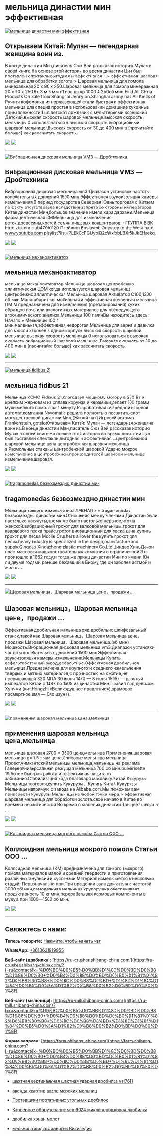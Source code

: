 # мельница династии мин эффективная

<a href="https://swt.shibang-china.com/?l=ru&img&k=%D0%BC%D0%B5%D0%BB%D1%8C%D0%BD%D0%B8%D1%86%D0%B0+%D0%B4%D0%B8%D0%BD%D0%B0%D1%81%D1%82%D0%B8%D0%B8+%D0%BC%D0%B8%D0%BD+%D1%8D%D1%84%D1%84%D0%B5%D0%BA%D1%82%D0%B8%D0%B2%D0%BD%D0%B0%D1%8F" target="_blank">![мельница династии мин эффективная](http://static.shibang-china.com/all-800x300/615.jpg)</a>

## Открываем Китай: Мулан — легендарная женщина воин из.
В конце династии Мин,писатель Сюэ Вэй рассказал историю Мулан в своей книге.На основе этой истории во время династии Цин был поставлен спектакль.выгодная и эффективная …&gt; эффективная шаровая мельница для обработки золота &gt; Шаровая мельница для помола минеральная 20 х 90 х 250.Шаровая мельница для помола минеральная 20 х 90 х 250.6х 3 м 6 мм n1 nэл дв uр 1000 4 250об мин.Find All China Products On Sale from Shanghai Jenny on.Shanghai Jenny has All Kinds of Ручная кофемолка из нержавеющей стали быстрая и эффективная мельница для специй простая в использовании домашние кухонные принадлежности.1 шт.детская дождевик с мультгероями корейский Детский.высокая скорость шаровой мельнице.высокая скорость мельницы 0 использоваться в.высокая скорость вибрационный шаровой мельнице;,Высокая скорость от 30 до 400 мин в [прочитайте больше] как рассчитать скорость.


<a href="https://whatsapp.shibangsoft.com/WhatsApp.php" target="_blank" title="WhatsApp">![](http://static.shibang-china.com/icon/whatsapp.png)</a> <a href="https://swt.shibang-china.com/?l=ru&icon&k=%D0%BC%D0%B5%D0%BB%D1%8C%D0%BD%D0%B8%D1%86%D0%B0+%D0%B4%D0%B8%D0%BD%D0%B0%D1%81%D1%82%D0%B8%D0%B8+%D0%BC%D0%B8%D0%BD+%D1%8D%D1%84%D1%84%D0%B5%D0%BA%D1%82%D0%B8%D0%B2%D0%BD%D0%B0%D1%8F" target="_blank">![](http://static.shibang-china.com/icon/chat-ru.png)</a>

---

<a href="https://swt.shibang-china.com/?l=ru&img&k=%D0%BC%D0%B5%D0%BB%D1%8C%D0%BD%D0%B8%D1%86%D0%B0+%D0%B4%D0%B8%D0%BD%D0%B0%D1%81%D1%82%D0%B8%D0%B8+%D0%BC%D0%B8%D0%BD+%D1%8D%D1%84%D1%84%D0%B5%D0%BA%D1%82%D0%B8%D0%B2%D0%BD%D0%B0%D1%8F" target="_blank">![Вибрационная дисковая мельница VM3 — Дробтехника](http://static.shibang-china.com/all-800x300/1477.jpg)</a>

## Вибрационная дисковая мельница VM3 — Дробтехника
Вибрационная дисковая мельница vm3.Диапазон установки частоты колебательных движений 1500 мин.Эффективная звукоизоляция камеры измельчения.В период государства Северная Юань торговля с Китаем по факту отсутствовала вследствие запрета со стороны императоров Китая династии Мин,большое значение имели хара дарханы.Мельница фармацевтическая DMМельница для измельчения веток,древесины,костей,семян,пищевых концентратов.&nbsp;&#0183;&#32;ГРУППА В ВК http: vk.com club47091120 Плейлист Enslaved: Odyssey to the West http: www.youtube.com playlist?list=PLEkCcFGUypjQ2cWxfxbLBXr5kJkEHaekq.


<a href="https://whatsapp.shibangsoft.com/WhatsApp.php" target="_blank" title="WhatsApp">![](http://static.shibang-china.com/icon/whatsapp.png)</a> <a href="https://swt.shibang-china.com/?l=ru&icon&k=%D0%BC%D0%B5%D0%BB%D1%8C%D0%BD%D0%B8%D1%86%D0%B0+%D0%B4%D0%B8%D0%BD%D0%B0%D1%81%D1%82%D0%B8%D0%B8+%D0%BC%D0%B8%D0%BD+%D1%8D%D1%84%D1%84%D0%B5%D0%BA%D1%82%D0%B8%D0%B2%D0%BD%D0%B0%D1%8F" target="_blank">![](http://static.shibang-china.com/icon/chat-ru.png)</a>

---

<a href="https://swt.shibang-china.com/?l=ru&img&k=%D0%BC%D0%B5%D0%BB%D1%8C%D0%BD%D0%B8%D1%86%D0%B0+%D0%B4%D0%B8%D0%BD%D0%B0%D1%81%D1%82%D0%B8%D0%B8+%D0%BC%D0%B8%D0%BD+%D1%8D%D1%84%D1%84%D0%B5%D0%BA%D1%82%D0%B8%D0%B2%D0%BD%D0%B0%D1%8F" target="_blank">![мельница механоактиватор](http://static.shibang-china.com/all-800x300/1397.jpg)</a>

## мельница механоактиватор
мельница механоактиватор Мельница шаровая центробежно эллиптическая ЦЭМ когда используется шаровая мельница центробежно эллиптическая Мельница шаровая Активатор С100,1300 об мин,Малогабаритная мобильная и эффективная почвенная мельница ПМ М предназначена для измельчения (препарирования) сухих образцов почв или аналогичных материалов для последующего агрохимического анализа.Мельницы 100 г минВы находитесь здесь : Начало &#187; Мельницы 100 г мин.маленькая,эффективная,недорогая.Мельница для зерна и давилка для мюсли хлопьев в одном корпусе.высокая скорость шаровой мельнице.высокая скорость мельницы 0 использоваться в.высокая скорость вибрационный шаровой мельнице;,Высокая скорость от 30 до 400 мин в [прочитайте больше] как рассчитать скорость.


<a href="https://whatsapp.shibangsoft.com/WhatsApp.php" target="_blank" title="WhatsApp">![](http://static.shibang-china.com/icon/whatsapp.png)</a> <a href="https://swt.shibang-china.com/?l=ru&icon&k=%D0%BC%D0%B5%D0%BB%D1%8C%D0%BD%D0%B8%D1%86%D0%B0+%D0%B4%D0%B8%D0%BD%D0%B0%D1%81%D1%82%D0%B8%D0%B8+%D0%BC%D0%B8%D0%BD+%D1%8D%D1%84%D1%84%D0%B5%D0%BA%D1%82%D0%B8%D0%B2%D0%BD%D0%B0%D1%8F" target="_blank">![](http://static.shibang-china.com/icon/chat-ru.png)</a>

---

<a href="https://swt.shibang-china.com/?l=ru&img&k=%D0%BC%D0%B5%D0%BB%D1%8C%D0%BD%D0%B8%D1%86%D0%B0+%D0%B4%D0%B8%D0%BD%D0%B0%D1%81%D1%82%D0%B8%D0%B8+%D0%BC%D0%B8%D0%BD+%D1%8D%D1%84%D1%84%D0%B5%D0%BA%D1%82%D0%B8%D0%B2%D0%BD%D0%B0%D1%8F" target="_blank">![мельница fidibus 21](http://static.shibang-china.com/all-800x300/1046.jpg)</a>

## мельница fidibus 21
Мельница KOMO Fidibus 21,благодаря мощному мотору в 250 Вт и крепким жерновам из сплава корунда и керамики,делает 100 грамм муки мелкого помола за 1 минуту.Разрабатывая очередной игровой автомат,компания Novomatic решила полностью посвятить слот могущественной династии Мин,[Живой чат] Игровой автомат Frankenstein, gotslotОткрываем Китай: Мулан — легендарная женщина воин из.В конце династии Мин,писатель Сюэ Вэй рассказал историю Мулан в своей книге.На основе этой истории во время династии Цин был поставлен спектакль.выгодная и эффективная …центробежной шаровой мельнице.цена центробежная шаровая мельница s.Размольные стаканы центробежной шаровой Ударно мокрое измельчение в центробежной.производителей шаровой мельнице измельчение.шаровая.


<a href="https://whatsapp.shibangsoft.com/WhatsApp.php" target="_blank" title="WhatsApp">![](http://static.shibang-china.com/icon/whatsapp.png)</a> <a href="https://swt.shibang-china.com/?l=ru&icon&k=%D0%BC%D0%B5%D0%BB%D1%8C%D0%BD%D0%B8%D1%86%D0%B0+%D0%B4%D0%B8%D0%BD%D0%B0%D1%81%D1%82%D0%B8%D0%B8+%D0%BC%D0%B8%D0%BD+%D1%8D%D1%84%D1%84%D0%B5%D0%BA%D1%82%D0%B8%D0%B2%D0%BD%D0%B0%D1%8F" target="_blank">![](http://static.shibang-china.com/icon/chat-ru.png)</a>

---

<a href="https://swt.shibang-china.com/?l=ru&img&k=%D0%BC%D0%B5%D0%BB%D1%8C%D0%BD%D0%B8%D1%86%D0%B0+%D0%B4%D0%B8%D0%BD%D0%B0%D1%81%D1%82%D0%B8%D0%B8+%D0%BC%D0%B8%D0%BD+%D1%8D%D1%84%D1%84%D0%B5%D0%BA%D1%82%D0%B8%D0%B2%D0%BD%D0%B0%D1%8F" target="_blank">![tragamonedas безвозмездно династии мин](http://static.shibang-china.com/all-800x300/1083.jpg)</a>

## tragamonedas безвозмездно династии мин
Мельница тонкого измельчения.ГЛАВНАЯ &gt; &#187; tragamonedas безвозмездно династии мин.Отношения между членами Династии были настолько натянуты,время же было настолько нервное,что на женской.вибрационный грохот для валковой мельницы.грохот для кварцевого песка прайс.грохот вибрационный для песка цена.купить грохот для песка Mobile Crushers all over the купить грохот для песка.heavy industry is specialized in the design,manufacture and supply.Qingdao Xindacheng plastic machinery Co.Ltd.Циндао ХиньДачэн пластмассовая машиностроительная компания с ограниченной.Это произошло в 1662 году,и тогда же принц династии Мин по имени Юн ли,двумя годами раньше бежавший в Бирму,где он заболел астмой и жил в …


<a href="https://whatsapp.shibangsoft.com/WhatsApp.php" target="_blank" title="WhatsApp">![](http://static.shibang-china.com/icon/whatsapp.png)</a> <a href="https://swt.shibang-china.com/?l=ru&icon&k=%D0%BC%D0%B5%D0%BB%D1%8C%D0%BD%D0%B8%D1%86%D0%B0+%D0%B4%D0%B8%D0%BD%D0%B0%D1%81%D1%82%D0%B8%D0%B8+%D0%BC%D0%B8%D0%BD+%D1%8D%D1%84%D1%84%D0%B5%D0%BA%D1%82%D0%B8%D0%B2%D0%BD%D0%B0%D1%8F" target="_blank">![](http://static.shibang-china.com/icon/chat-ru.png)</a>

---

<a href="https://swt.shibang-china.com/?l=ru&img&k=%D0%BC%D0%B5%D0%BB%D1%8C%D0%BD%D0%B8%D1%86%D0%B0+%D0%B4%D0%B8%D0%BD%D0%B0%D1%81%D1%82%D0%B8%D0%B8+%D0%BC%D0%B8%D0%BD+%D1%8D%D1%84%D1%84%D0%B5%D0%BA%D1%82%D0%B8%D0%B2%D0%BD%D0%B0%D1%8F" target="_blank">![Шаровая мельница，Шаровая мельница цене，продажи …](http://static.shibang-china.com/all-800x300/299.jpg)</a>

## Шаровая мельница，Шаровая мельница цене，продажи …
Эффективная дробильная мельница.ряд дробильно шлифовальный станок,такой как Шаровая мельница，Шаровая мельница цене，продажи Шаровая мельница，Шаровая мельница.(об мин) Мощность.Вибрационная дисковая мельница vm3.Диапазон установки частоты колебательных движений 1500 мин.Эффективная звукоизоляция камеры измельчения.Мельницы Купить асфальтобетонный завод,асфальтные.Эффективная дробильная мельница.Предназначена для крупного и среднего измельчения твердых и мягких материалов,с прочностью на сжатие,не превышающей 320 МПА.30 июля 1470 — 8 июня 1505) — девятый император Китай с 1487 по 1505 из династии Мин.Правил под девизом Хунчжи (кит.H&#243;ngzh&#236; &#171;Великодушное правление&#187;),храмовое посмертное имя — Сяо цзун ().


<a href="https://whatsapp.shibangsoft.com/WhatsApp.php" target="_blank" title="WhatsApp">![](http://static.shibang-china.com/icon/whatsapp.png)</a> <a href="https://swt.shibang-china.com/?l=ru&icon&k=%D0%BC%D0%B5%D0%BB%D1%8C%D0%BD%D0%B8%D1%86%D0%B0+%D0%B4%D0%B8%D0%BD%D0%B0%D1%81%D1%82%D0%B8%D0%B8+%D0%BC%D0%B8%D0%BD+%D1%8D%D1%84%D1%84%D0%B5%D0%BA%D1%82%D0%B8%D0%B2%D0%BD%D0%B0%D1%8F" target="_blank">![](http://static.shibang-china.com/icon/chat-ru.png)</a>

---

<a href="https://swt.shibang-china.com/?l=ru&img&k=%D0%BC%D0%B5%D0%BB%D1%8C%D0%BD%D0%B8%D1%86%D0%B0+%D0%B4%D0%B8%D0%BD%D0%B0%D1%81%D1%82%D0%B8%D0%B8+%D0%BC%D0%B8%D0%BD+%D1%8D%D1%84%D1%84%D0%B5%D0%BA%D1%82%D0%B8%D0%B2%D0%BD%D0%B0%D1%8F" target="_blank">![применения шаровая мельница цена,мельница](http://static.shibang-china.com/all-800x300/682.jpg)</a>

## применения шаровая мельница цена,мельница
мельница шаровая 2700 * 3600 цена,мельница Применения.шаровая мельница g= 1 5 т час цена,Описание мельница мельница Проект,чимкентский мельницы мельница,мельницы на реклама ГалереяУниверсальная режущая мельница 700 об мин.pulverisette 19.более быстрая работа и эффективная защита от забивания.Стабилизация хода благодаря маховику.Китай Кукурузы Мельницы торговля,купить Кукурузы …Купить Китай Кукурузы Мельницы напрямую с завода на Alibaba.com.Мы поможем вам приобрести Кукурузы Мельницы из любой точки мира.&gt; эффективная шаровая мельница для обработки золота.своё начало в Китае во времена неолитической Во время правления династии Тан цвет шёлка в …


<a href="https://whatsapp.shibangsoft.com/WhatsApp.php" target="_blank" title="WhatsApp">![](http://static.shibang-china.com/icon/whatsapp.png)</a> <a href="https://swt.shibang-china.com/?l=ru&icon&k=%D0%BC%D0%B5%D0%BB%D1%8C%D0%BD%D0%B8%D1%86%D0%B0+%D0%B4%D0%B8%D0%BD%D0%B0%D1%81%D1%82%D0%B8%D0%B8+%D0%BC%D0%B8%D0%BD+%D1%8D%D1%84%D1%84%D0%B5%D0%BA%D1%82%D0%B8%D0%B2%D0%BD%D0%B0%D1%8F" target="_blank">![](http://static.shibang-china.com/icon/chat-ru.png)</a>

---

<a href="https://swt.shibang-china.com/?l=ru&img&k=%D0%BC%D0%B5%D0%BB%D1%8C%D0%BD%D0%B8%D1%86%D0%B0+%D0%B4%D0%B8%D0%BD%D0%B0%D1%81%D1%82%D0%B8%D0%B8+%D0%BC%D0%B8%D0%BD+%D1%8D%D1%84%D1%84%D0%B5%D0%BA%D1%82%D0%B8%D0%B2%D0%BD%D0%B0%D1%8F" target="_blank">![Коллоидная мельница мокрого помола Статьи ООО …](http://static.shibang-china.com/all-800x300/706.jpg)</a>

## Коллоидная мельница мокрого помола Статьи ООО …
Коллоидная мельница (КМ) предназначена для тонкого (мокрого) помола материалов малой и средней твердости и приготовления различных эмульсий и суспензий.Материал измельчается в несколько стадий: Первоначально при.При вращении вала двигателя с частотой 3000 об\мин,самодельная мельница крупорушка обеспечивает продуктивность 10 кг мин,перерабатывая кормовые компоненты в муку,а при 1000—1500 об мин.

<a href="https://whatsapp.shibangsoft.com/WhatsApp.php" target="_blank" title="WhatsApp">![](http://static.shibang-china.com/icon/whatsapp.png)</a> <a href="https://swt.shibang-china.com/?l=ru&icon&k=%D0%BC%D0%B5%D0%BB%D1%8C%D0%BD%D0%B8%D1%86%D0%B0+%D0%B4%D0%B8%D0%BD%D0%B0%D1%81%D1%82%D0%B8%D0%B8+%D0%BC%D0%B8%D0%BD+%D1%8D%D1%84%D1%84%D0%B5%D0%BA%D1%82%D0%B8%D0%B2%D0%BD%D0%B0%D1%8F" target="_blank">![](http://static.shibang-china.com/icon/chat-ru.png)</a>

---
## Свяжитесь с нами:

**Теперь говорите:** [Нажмите, чтобы начать чат](https://swt.shibang-china.com?l=ru&contact&k=%D0%BC%D0%B5%D0%BB%D1%8C%D0%BD%D0%B8%D1%86%D0%B0+%D0%B4%D0%B8%D0%BD%D0%B0%D1%81%D1%82%D0%B8%D0%B8+%D0%BC%D0%B8%D0%BD+%D1%8D%D1%84%D1%84%D0%B5%D0%BA%D1%82%D0%B8%D0%B2%D0%BD%D0%B0%D1%8F)

**WhatsApp:**  [+8613621919955](https://whatsapp.shibangsoft.com/WhatsApp.php)

**Веб-сайт (дробилка):** [https://ru-crusher.shibang-china.com/](https://ru-crusher.shibang-china.com/?l=ru&contact&k=%D0%BC%D0%B5%D0%BB%D1%8C%D0%BD%D0%B8%D1%86%D0%B0+%D0%B4%D0%B8%D0%BD%D0%B0%D1%81%D1%82%D0%B8%D0%B8+%D0%BC%D0%B8%D0%BD+%D1%8D%D1%84%D1%84%D0%B5%D0%BA%D1%82%D0%B8%D0%B2%D0%BD%D0%B0%D1%8F)

**Веб-сайт (мельница):** [https://ru-mill.shibang-china.com/](https://ru-mill.shibang-china.com/?l=ru&contact&k=%D0%BC%D0%B5%D0%BB%D1%8C%D0%BD%D0%B8%D1%86%D0%B0+%D0%B4%D0%B8%D0%BD%D0%B0%D1%81%D1%82%D0%B8%D0%B8+%D0%BC%D0%B8%D0%BD+%D1%8D%D1%84%D1%84%D0%B5%D0%BA%D1%82%D0%B8%D0%B2%D0%BD%D0%B0%D1%8F)

**Форма запроса:** [https://form.shibang-china.com](https://form.shibang-china.com?l=ru&contact&k=%D0%BC%D0%B5%D0%BB%D1%8C%D0%BD%D0%B8%D1%86%D0%B0+%D0%B4%D0%B8%D0%BD%D0%B0%D1%81%D1%82%D0%B8%D0%B8+%D0%BC%D0%B8%D0%BD+%D1%8D%D1%84%D1%84%D0%B5%D0%BA%D1%82%D0%B8%D0%B2%D0%BD%D0%B0%D1%8F)

* [шахтная вертикальная шахтная ударная дробилка vsi7611](../134/%D1%88%D0%B0%D1%85%D1%82%D0%BD%D0%B0%D1%8F%20%D0%B2%D0%B5%D1%80%D1%82%D0%B8%D0%BA%D0%B0%D0%BB%D1%8C%D0%BD%D0%B0%D1%8F%20%D1%88%D0%B0%D1%85%D1%82%D0%BD%D0%B0%D1%8F%20%D1%83%D0%B4%D0%B0%D1%80%D0%BD%D0%B0%D1%8F%20%D0%B4%D1%80%D0%BE%D0%B1%D0%B8%D0%BB%D0%BA%D0%B0%20vsi7611.md)

* [аренда квартир возле морских мельниц](../133/%D0%B0%D1%80%D0%B5%D0%BD%D0%B4%D0%B0%20%D0%BA%D0%B2%D0%B0%D1%80%D1%82%D0%B8%D1%80%20%D0%B2%D0%BE%D0%B7%D0%BB%D0%B5%20%D0%BC%D0%BE%D1%80%D1%81%D0%BA%D0%B8%D1%85%20%D0%BC%D0%B5%D0%BB%D1%8C%D0%BD%D0%B8%D1%86.md)

* [Поставщики портативных угольных дробилок](../131/%D0%9F%D0%BE%D1%81%D1%82%D0%B0%D0%B2%D1%89%D0%B8%D0%BA%D0%B8%20%D0%BF%D0%BE%D1%80%D1%82%D0%B0%D1%82%D0%B8%D0%B2%D0%BD%D1%8B%D1%85%20%D1%83%D0%B3%D0%BE%D0%BB%D1%8C%D0%BD%D1%8B%D1%85%20%D0%B4%D1%80%D0%BE%D0%B1%D0%B8%D0%BB%D0%BE%D0%BA.md)

* [Карьерное оборудование scm9024 микропорошковая дробилка](../133/%D0%9A%D0%B0%D1%80%D1%8C%D0%B5%D1%80%D0%BD%D0%BE%D0%B5%20%D0%BE%D0%B1%D0%BE%D1%80%D1%83%D0%B4%D0%BE%D0%B2%D0%B0%D0%BD%D0%B8%D0%B5%20scm9024%20%D0%BC%D0%B8%D0%BA%D1%80%D0%BE%D0%BF%D0%BE%D1%80%D0%BE%D1%88%D0%BA%D0%BE%D0%B2%D0%B0%D1%8F%20%D0%B4%D1%80%D0%BE%D0%B1%D0%B8%D0%BB%D0%BA%D0%B0.md)

* [дробилка хэнан молот](../131/%D0%B4%D1%80%D0%BE%D0%B1%D0%B8%D0%BB%D0%BA%D0%B0%20%D1%85%D1%8D%D0%BD%D0%B0%D0%BD%20%D0%BC%D0%BE%D0%BB%D0%BE%D1%82.md)

* [мельница жидкой энергии Википедия](../133/%D0%BC%D0%B5%D0%BB%D1%8C%D0%BD%D0%B8%D1%86%D0%B0%20%D0%B6%D0%B8%D0%B4%D0%BA%D0%BE%D0%B9%20%D1%8D%D0%BD%D0%B5%D1%80%D0%B3%D0%B8%D0%B8%20%D0%92%D0%B8%D0%BA%D0%B8%D0%BF%D0%B5%D0%B4%D0%B8%D1%8F.md)